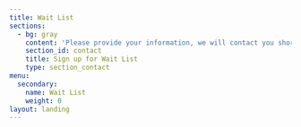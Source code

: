 ```yaml
---
title: Wait List
sections:
  - bg: gray
    content: 'Please provide your information, we will contact you shortly.'
    section_id: contact
    title: Sign up for Wait List
    type: section_contact
menu:
  secondary:
    name: Wait List
    weight: 0
layout: landing
---
```


